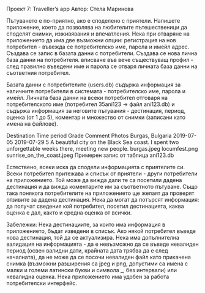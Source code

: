 Проект 7: Traveller’s app
Автор: Стела Маринова

Пътуването е по-приятно, ако е споделено с приятели. Напишете приложение, което да позволява на любителите пътешественици да споделят снимки, изживявания и впечатления. 
Нека при отваряне на приложението да има две възможни опции:
регистрация на нов потребител - въвежда се потребителско име, парола и имейл адрес. Създава се запис в базата данни с потребители. Създава се нова лична база данни на потребителя. 
вписване във вече съществуващ профил - след правилно въведени име и парола се отваря личната база данни на съответния потребител.

Базата данни с потребителите (users.db) съдържа информация за наличните потребители в системата - потребителско име, парола и имейл. 
Личната база данни на всеки потребител отговаря на потребителското име (потребител 35ani123 → файл ani123.db) и съдържа информация за неговите пътувания - дестинация, период, оценка (от 1 до 5), коментар и множество от снимки (записани като имена на файлове). 

Destination
Time period
Grade
Comment
Photos
Burgas, Bulgaria
2019-07-05
2019-07-29
5
A beautiful city on the Black Sea coast. I spent two unforgettable weeks there, meeting new people.
burgas.jpeg
locumfest.png
sunrise_on_the_coast.jpeg
Примерен запис от таблица ani123.db


Естествено, всеки иска да сподели информацията с приятелите си. Всеки потребител притежава и списък от приятели - други потребители на приложението. Той може да вижда дали те са посетили дадена дестинация и да вижда коментарите им за съответното пътуване. 
Също така понякога потребителите на приложението ще желаят да проверят отзивите за дадена дестинация. Нека да могат да потърсят информация: да получат сведения кой потребител, посетил дестинацията, каква оценка е дал, както и средна оценка от всички. 


Забележки:
Нека дестинациите, за които има информация в приложението, бъдат изведени в списък. Ако някой потребител въведе нова дестинация, той да се актуализира.
Нека има допълнителна валидация на информацията - да е невъзможно да се въведе невалиден период (освен валидни дати, крайната дата трябва да е след началната), да не може да се посочи невалиден файл като прикачена снимка (възможни разширения са jpeg и png, допустими са имена с малки и големи латински букви и символа _, без интервали) или невалидна оценка.
Нека приложението има удобен за работа потребителски интерфейс.

